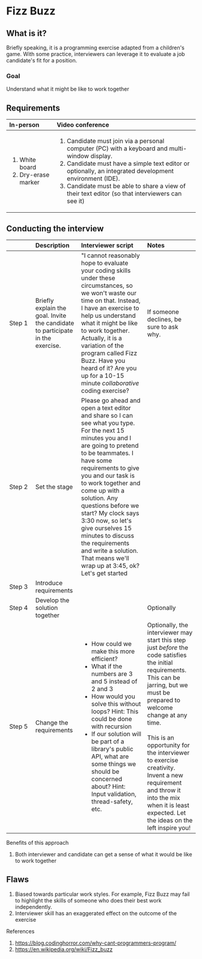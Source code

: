 # Fizz Buzz

## What is it?
Briefly speaking, it is a programming exercise adapted from a children's game. With some practice, interviewers can leverage it to evaluate a job candidate's fit for a position. 

### Goal
Understand what it might be like to work together


## Requirements
| In-person | Video conference |
|:---|:---|
| <ol><li>White board</li><li>Dry-erase marker</li></ol> | <ol><li>Candidate must join via a personal computer (PC) with a keyboard and multi-window display.</li><li>Candidate must have a simple text editor or optionally, an integrated development environment (IDE).</li><li>Candidate must be able to share a view of their text editor (so that interviewers can see it)</li></ol> |

## Conducting the interview
| | Description | Interviewer script | Notes |
|---|:---|:---|:---|
| Step&nbsp;1&nbsp; | Briefly explain the goal. Invite the candidate to participate in the exercise. | "I cannot reasonably hope to evaluate your coding skills under these circumstances, so we won't waste our time on that. Instead, I have an exercise to help us understand what it might be like to work together. Actually, it is a variation of the program called Fizz Buzz. Have you heard of it? Are you up for a 10-15 minute _collaborative_ coding exercise? | If someone declines, be sure to ask why. |
| Step 2 | Set the stage | Please go ahead and open a text editor and share so I can see what you type. For the next 15 minutes you and I are going to pretend to be teammates. I have some requirements to give you and our task is to work together and come up with a solution. Any questions before we start? My clock says 3:30 now, so let's give ourselves 15 minutes to discuss the requirements and write a solution. That means we'll wrap up at 3:45, ok? Let's get started | |
| Step 3 | Introduce requirements | | |
| Step 4 | Develop the solution together | | Optionally|
| Step 5 | Change the requirements | <ul><li>How could we make this more efficient?</li><li>What if the numbers are 3 and 5 instead of 2 and 3</li><li>How would you solve this without loops? Hint: This could be done with recursion</li><li>If our solution will be part of a library's public API, what are some things we should be concerned about? Hint: Input validation, thread-safety, etc.</li></ul> | Optionally, the interviewer may start this step just _before_ the code satisfies the initial requirements. This can be jarring, but we must be prepared to welcome change at any time.<br><br>This is an opportunity for the interviewer to exercise creativity. Invent a new requirement and throw it into the mix when it is least expected. Let the ideas on the left inspire you! |

Benefits of this approach
1. Both interviewer and candidate can get a sense of what it would be like to work together

## Flaws
1. Biased towards particular work styles. For example, Fizz Buzz may fail to highlight the skills of someone who does their best work independently.
2. Interviewer skill has an exaggerated effect on the outcome of the exercise

References
1. https://blog.codinghorror.com/why-cant-programmers-program/
1. https://en.wikipedia.org/wiki/Fizz_buzz
